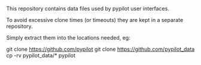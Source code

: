 This repository contains data files used by pypilot user interfaces.

To avoid excessive clone times (or timeouts) they are kept in a separate repository.


Simply extract them into the locations needed, eg:

git clone https://github.com/pypilot
git clone https://github.com/pypilot_data
cp -rv pypilot_data/* pypilot
